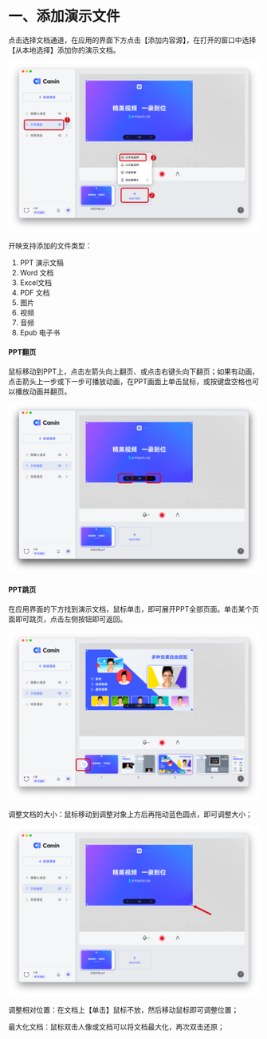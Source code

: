 # 一、添加演示文件

点击选择文档通道，在应用的界面下方点击【添加内容源】，在打开的窗口中选择【从本地选择】添加你的演示文档。

![camin功能介绍配图1](<../../.gitbook/assets/0 (1) (1).png>)

开映支持添加的文件类型：

1. PPT 演示文稿
2. Word 文档
3. Excel文档
4. PDF 文档
5. 图片
6. 视频
7. 音频
8. Epub 电子书



#### PPT翻页

鼠标移动到PPT上，点击左箭头向上翻页、或点击右键头向下翻页；如果有动画，点击箭头上一步或下一步可播放动画，在PPT画面上单击鼠标，或按键盘空格也可以播放动画并翻页。

![camin功能介绍配图1-2](../../.gitbook/assets/1.png)

#### PPT跳页

在应用界面的下方找到演示文档，鼠标单击，即可展开PPT全部页面。单击某个页面即可跳页，点击左侧按钮即可返回。

![camin功能介绍配图1-3](<../../.gitbook/assets/2 (1) (1).png>)

调整文档的大小：鼠标移动到调整对象上方后再拖动蓝色圆点，即可调整大小；

![camin功能介绍配图1-5](<../../.gitbook/assets/3 (1) (1).png>)

调整相对位置：在文档上【单击】鼠标不放，然后移动鼠标即可调整位置；

最大化文档：鼠标双击人像或文档可以将文档最大化，再次双击还原；

